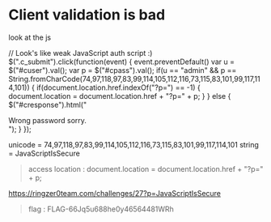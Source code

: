 # Client validation is bad

look at the js

// Look's like weak JavaScript auth script :)
			$(".c_submit").click(function(event) {
				event.preventDefault()
				var u = $("#cuser").val();
				var p = $("#cpass").val();
				if(u == "admin" && p == String.fromCharCode(74,97,118,97,83,99,114,105,112,116,73,115,83,101,99,117,114,101)) {
				    if(document.location.href.indexOf("?p=") == -1) {
				        document.location = document.location.href + "?p=" + p;
				    }
				} else {
				    $("#cresponse").html("<div class='alert alert-danger'>Wrong password sorry.</div>");
				}
			});


unicode = 74,97,118,97,83,99,114,105,112,116,73,115,83,101,99,117,114,101
string = JavaScriptIsSecure

>access location : document.location = document.location.href + "?p=" + p;



https://ringzer0team.com/challenges/27?p=JavaScriptIsSecure

> flag : FLAG-66Jq5u688he0y46564481WRh


